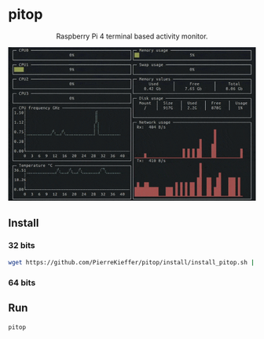 # pitop 
<div align="center">

Raspberry Pi 4 terminal based activity monitor.  


<img src="./assets/pitop.gif" />

</div>

## Install 
### 32 bits 
```bash 
wget https://github.com/PierreKieffer/pitop/install/install_pitop.sh | sudo bash install_pitop.sh  
```
### 64 bits 

## Run 
```bash
pitop
```

